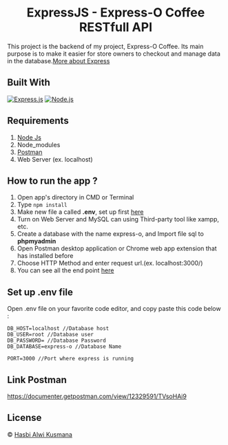 <h1 align="center">ExpressJS - Express-O Coffee RESTfull API</h1>

This project is the backend of my project, Express-O Coffee. Its main purpose is to make it easier for store owners to checkout and manage data in the database.[More about Express](https://en.wikipedia.org/wiki/Express.js)

## Built With

[![Express.js](https://img.shields.io/badge/Express.js-4.x-orange.svg?style=rounded-square)](https://expressjs.com/en/starter/installing.html)
[![Node.js](https://img.shields.io/badge/Node.js-v.12.13-green.svg?style=rounded-square)](https://nodejs.org/)

## Requirements

1. <a href="https://nodejs.org/en/download/">Node Js</a>
2. Node_modules
3. <a href="https://www.getpostman.com/">Postman</a>
4. Web Server (ex. localhost)

## How to run the app ?

1. Open app's directory in CMD or Terminal
2. Type `npm install`
3. Make new file a called **.env**, set up first [here](#set-up-env-file)
4. Turn on Web Server and MySQL can using Third-party tool like xampp, etc.
5. Create a database with the name express-o, and Import file sql to **phpmyadmin**
6. Open Postman desktop application or Chrome web app extension that has installed before
7. Choose HTTP Method and enter request url.(ex. localhost:3000/)
8. You can see all the end point [here](https://documenter.getpostman.com/view/12329591/TVsoHAi9)

## Set up .env file

Open .env file on your favorite code editor, and copy paste this code below :

```
DB_HOST=localhost //Database host
DB_USER=root //Database user
DB_PASSWORD= //Database Password
DB_DATABASE=express-o //Database Name

PORT=3000 //Port where express is running
```

## Link Postman

https://documenter.getpostman.com/view/12329591/TVsoHAi9

## License

© [Hasbi Alwi Kusmana](https://github.com/hasbiak/)

